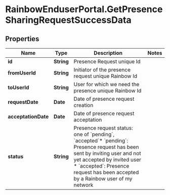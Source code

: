 # RainbowEnduserPortal.GetPresenceSharingRequestSuccessData

## Properties

Name | Type | Description | Notes
------------ | ------------- | ------------- | -------------
**id** | **String** | Presence Request unique Id | 
**fromUserId** | **String** | Initiator of the presence request unique Rainbow Id | 
**toUserId** | **String** | User for which we need the presence unique Rainbow Id | 
**requestDate** | **Date** | Date of presence request creation | 
**acceptationDate** | **Date** | Date of presence request acceptation | 
**status** | **String** | Presence request status: one of &#x60;pending&#x60;, &#x60;accepted&#x60;* &#x60;pending&#x60;: Presence request has been sent by inviting user and not yet accepted by invited user * &#x60;accepted&#x60;: Presence request has been accepted by a Rainbow user of my network   | 


